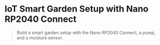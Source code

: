 # IoT Smart Garden Setup with Nano RP2040 Connect

> Build a smart garden setup with the Nano RP2040 Connect, a pump, and a moisture sensor.

